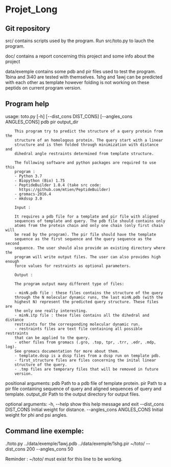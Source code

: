 # Projet_Long

## Git repository

src/ contains scripts used by the program. Run src/toto.py to lauch the 
program.

doc/ contains a report concerning this project and some info about the project

data/exemple contains some pdb and pir files used to test the program.
1bina and 3i40 are tested with themselves.
1shg and 1awj can be predicted with each other as template however folding
is not working on these peptids on current program version. 

## Program help

usage: toto.py [-h] [--dist_cons DIST_CONS] [--angles_cons ANGLES_CONS]
               pdb pir output_dir

        This program try to predict the structure of a query protein from the
        structure of an homologous protein. The query start with a linear
        structure and is then folded through minimization with distance and 
        dihedral angle restraints determined from template structure.
        
        The following software and python packages are required to use this
        program :
        - Python 3.7
        - Biopython (Bio) 1.75
        - PeptideBuilder 1.0.4 (take src code:
          https://github.com/mtien/PeptideBuilder)
        - gromacs-2016.4
        - mkdssp 3.0
        
        Input :
        
        It requires a pdb file for a template and pir file with aligned 
        sequences of template and query. The pdb file should contains only 
        atoms from the protein chain and only one chain (only first chain will
        be read by the program). The pir file should have the template
        sequence as the first sequence and the query sequence as the second 
        sequence. The user should also provide an existing directory where the
        program will write output files. The user can also provides high enough
        force values for restraints as optional parameters.
        
        Output :
        
        The program output many different type of files:
        
        - minN.pdb file : these files contains the structure of the query 
        through the N molecular dynamic runs, the last minN.pdb (with the 
        highest N) represent the predicted query structure. These files are
        the only one really interesting.
        - minN.itp file : these files contains all the dihedral and distance
        restraints for the corresponding molecular dynamic run.
        - restraints files are text file containing all possible restraints
        that can be applied to the query.
        - other files from gromacs (.gro, .top, tpr, .trr, .edr, .mdp, log).
        See gromacs documentation for more about them.
        - template.dssp is a dssp files from a dssp run on template pdb.
        - first_structure files are files concerning the inital linear 
        structure of the query.
        - .tmp files are temporary files that will be removed in future 
        version.
        

positional arguments:
  pdb                   Path to a pdb file of template protein.
  pir                   Path to a pir file containing sequence of query and aligned sequences of query and template.
  output_dir            Path to the output directory for output files.

optional arguments:
  -h, --help            show this help message and exit
  --dist_cons DIST_CONS
                        Initial weight for distance.
  --angles_cons ANGLES_CONS
                        Initial weight for phi and psi angles.


## Command line exemple:

./toto.py ../data/exemple/1awj.pdb ../data/exemple/1shg.pir ~/toto/ --dist_cons 200 --angles_cons 50

Reminder : ~/toto/ must exist for this line to be working.


